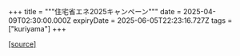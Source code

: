 +++
title = """住宅省エネ2025キャンペーン"""
date = 2025-04-09T02:30:00.000Z
expiryDate = 2025-06-05T22:23:16.727Z
tags = ["kuriyama"]
+++


[[source]](https://www.town.kuriyama.hokkaido.jp/site/-/31395.html)
